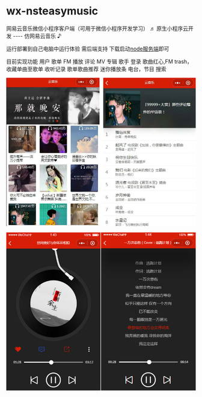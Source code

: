 # wx-nsteasymusic
网易云音乐微信小程序客户端（可用于微信小程序开发学习）
♬ 原生小程序云开发 ---- 仿网易云音乐 ♪

 运行部署到自己电脑中运行体验
需后端支持 下载启动[node服务端](https://binaryify.github.io/NeteaseCloudMusicApi/#/?id=neteasecloudmusicapi)即可


目前实现功能
用户
歌单
FM
播放
评论
MV
专辑
歌手
登录
歌曲红心,FM trash，收藏单曲至歌单
收听记录
歌单歌曲推荐
迷你播放条
电台，节目
搜索

![image](https://github.com/zhisibi/wx-nsteasymusic/blob/main/image/music-list.jpg)

![image](https://github.com/zhisibi/wx-nsteasymusic/blob/main/image/music-player.jpg)
